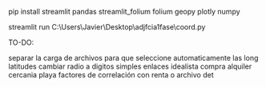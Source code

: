 pip install streamlit pandas streamlit_folium folium geopy plotly numpy 


streamlit run C:\Users\Javier\Desktop\adjfcia1fase\coord.py 


TO-DO:

separar la carga de archivos para que seleccione automaticamente las long latitudes
cambiar radio a digitos simples
enlaces idealista compra alquiler
cercania playa
factores de correlación con renta o archivo det
